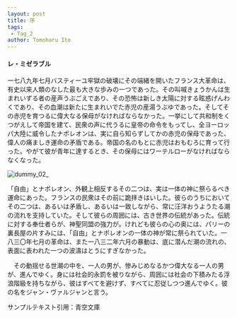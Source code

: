 ```yaml
---
layout: post
title: 序
tags:
 - Tag_2
author: Tomoharu Ito
---
```


#### レ・ミゼラブル  

  一七八九年七月バスティーユ牢獄の破壊にその端緒を開いたフランス大革命は、有史以来人類のなした最も大きな歩みの一つであった。その叫喊きょうかんは生まれいずる者の産声うぶごえであり、その恐怖は新しき太陽に対する眩惑げんわくであり、その血潮は新たに生まれいでた赤児の産湯うぶゆであった。そしてその赤児を育つるに偉大なる保母がなければならなかった。一挙にして共和制をくつがえして帝国を建て、民衆の声に代うるに皇帝の命令をもってし、全ヨーロッパ大陸に威令したナポレオンは、実に自ら知らずしてかの赤児の保母であった、偉人の痛ましき運命の矛盾である。帝国の名のもとに赤児はおもむろに育って行った。やがて彼が青年に達するとき、その保母にはワーテルローがなければならなくなった。  

![dummy_02_](/blog/common/images/dummy__02.jpg_)  

「自由」とナポレオン、外観上相反するその二つは、実は一体の神に祭らるべき運命にあった。フランスの民衆はその前に跪拝きはいした。彼らのうちにおいてその二つは、あるいは矛盾し、あるいは一致しながら、常に汪洋おうようたる潮の流れを支持していた。そして彼らの周囲には、古き世界の伝統があった。伝統に対する奉仕者らが、神聖同盟の強力が。けれども彼らの心の奥には、パリーの裏長屋の片すみには、「自由」とナポレオンの一体の神が常に祭られていた。一八三〇年七月の革命は、また一八三二年六月の暴動は、底に潜んだ潮の流れの、表面に表われた一つの波濤はとうにすぎなかった。  

　その動揺せる世潮の中を、一人の男が、惨みじめなるかつ偉大なる一人の男が、進んでゆく。身には社会的永罰を被りながら、周囲には社会の下積みたる浮浪階級を持ちながら、彼はすべてを避けず、すべてに忍従しつつ進んでゆく。彼の名をジャン・ヴァルジャンと言う。  

サンプルテキスト引用：青空文庫  

